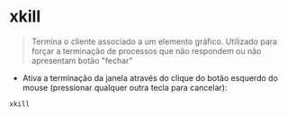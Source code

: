 # xkill

> Termina o cliente associado a um elemento gráfico.
> Utilizado para forçar a terminação de processos que não respondem ou não apresentam botão "fechar" 

- Ativa a terminação da janela através do clique do botão esquerdo do mouse (pressionar qualquer outra tecla para cancelar):  

`xkill`
